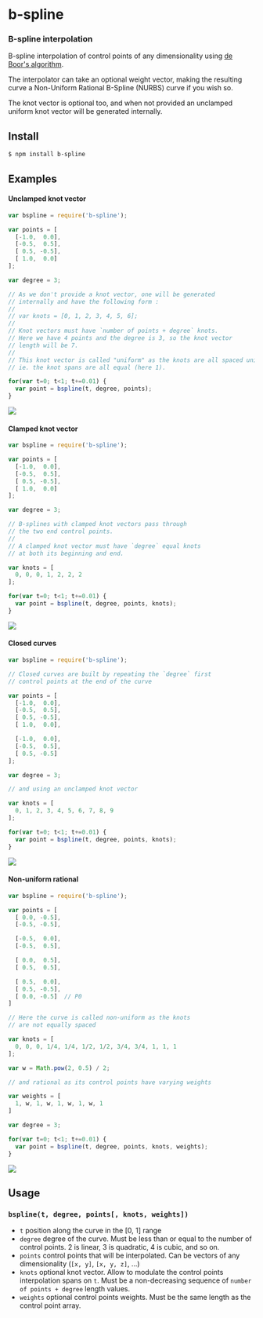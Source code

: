 b-spline
========
### B-spline interpolation

B-spline interpolation of control points of any dimensionality using [de Boor's algorithm](http://en.wikipedia.org/wiki/De_Boor%27s_algorithm).

The interpolator can take an optional weight vector, making the resulting curve a Non-Uniform Rational B-Spline (NURBS) curve if you wish so.

The knot vector is optional too, and when not provided an unclamped uniform knot vector will be generated internally.


Install
-------

```bash
$ npm install b-spline
```

Examples
--------

#### Unclamped knot vector

```javascript
var bspline = require('b-spline');

var points = [
  [-1.0,  0.0],
  [-0.5,  0.5],
  [ 0.5, -0.5],
  [ 1.0,  0.0]
];

var degree = 3;

// As we don't provide a knot vector, one will be generated 
// internally and have the following form :
//
// var knots = [0, 1, 2, 3, 4, 5, 6];
//
// Knot vectors must have `number of points + degree` knots.
// Here we have 4 points and the degree is 3, so the knot vector 
// length will be 7.
//
// This knot vector is called "uniform" as the knots are all spaced uniformly,
// ie. the knot spans are all equal (here 1).

for(var t=0; t<1; t+=0.01) {
  var point = bspline(t, degree, points);
}
```

<img src="http://i.imgur.com/MldaigE.png" />


#### Clamped knot vector

```javascript
var bspline = require('b-spline');

var points = [
  [-1.0,  0.0],
  [-0.5,  0.5],
  [ 0.5, -0.5],
  [ 1.0,  0.0]
];

var degree = 3;

// B-splines with clamped knot vectors pass through 
// the two end control points.
//
// A clamped knot vector must have `degree` equal knots 
// at both its beginning and end.

var knots = [
  0, 0, 0, 1, 2, 2, 2
];

for(var t=0; t<1; t+=0.01) {
  var point = bspline(t, degree, points, knots);
}
```

<img src="http://i.imgur.com/KqWdaNK.png" />


#### Closed curves

```javascript
var bspline = require('b-spline');

// Closed curves are built by repeating the `degree` first 
// control points at the end of the curve

var points = [
  [-1.0,  0.0],
  [-0.5,  0.5],
  [ 0.5, -0.5],
  [ 1.0,  0.0],

  [-1.0,  0.0],
  [-0.5,  0.5],
  [ 0.5, -0.5]
];

var degree = 3;

// and using an unclamped knot vector

var knots = [
  0, 1, 2, 3, 4, 5, 6, 7, 8, 9
];

for(var t=0; t<1; t+=0.01) {
  var point = bspline(t, degree, points, knots);
}
```

<img src="http://i.imgur.com/npF2ke9.png" />


#### Non-uniform rational

```javascript
var bspline = require('b-spline');

var points = [
  [ 0.0, -0.5],
  [-0.5, -0.5],

  [-0.5,  0.0],
  [-0.5,  0.5],

  [ 0.0,  0.5],
  [ 0.5,  0.5],

  [ 0.5,  0.0],
  [ 0.5, -0.5],
  [ 0.0, -0.5]  // P0
]

// Here the curve is called non-uniform as the knots 
// are not equally spaced

var knots = [
  0, 0, 0, 1/4, 1/4, 1/2, 1/2, 3/4, 3/4, 1, 1, 1
];

var w = Math.pow(2, 0.5) / 2;

// and rational as its control points have varying weights

var weights = [
  1, w, 1, w, 1, w, 1, w, 1
]

var degree = 3;

for(var t=0; t<1; t+=0.01) {
  var point = bspline(t, degree, points, knots, weights);
}
```

<img src="http://i.imgur.com/flvmdds.png" />


Usage
-----

### `bspline(t, degree, points[, knots, weights])`

* `t` position along the curve in the [0, 1] range
* `degree` degree of the curve. Must be less than or equal to the number of control points. 2 is linear, 3 is quadratic, 4 is cubic, and so on.
* `points` control points that will be interpolated. Can be vectors of any dimensionality (`[x, y]`, `[x, y, z]`, ...)
* `knots` optional knot vector. Allow to modulate the control points interpolation spans on `t`. Must be a non-decreasing sequence of `number of points + degree` length values.
* `weights` optional control points weights. Must be the same length as the control point array.